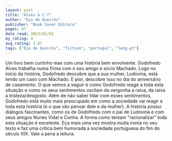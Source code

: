 ```yaml
---
layout: post
title: "Alves & C.ª"
author: "Eça de Queirós"
publisher: "Book Cover Editora"
pages: 87
date_read: 2023/01/02
my_rating: 4
avg_rating: 3.87
tags: ["Eça de Queirós", "fiction", "portugal", "lang-pt"]
---
```


Um livro bem curtinho mas com uma história bem envolvente. Godofredo Alves trabalha numa firma com o seu amigo e sócio Machado. Logo no início da história, Godofredo descobre que a sua mulher, Ludovina, está tendo um caso com Machado. E pior, descobre isso no dia do aniversário de casamento. O que vemos a seguir é como Godofredo reage a toda esta situação e como os seus sentimentos oscilam da vergonha a raiva, da raiva a tristeza/desgosto. Além de não saber lidar com esses sentimentos, Godofredo está muito mais preocupado em como a sociedade vai reagir a toda esta história (e o que vão pensar dele e da mulher). A história possui  diálogos fascinantes, como os de Godofredo com o pai de Ludovina e com seus amigos Nunes Vidal e Cunha. A forma como tentam "racionalizar" toda esta situação é excelente. Eça mais uma vez mostra muita ironia no seu texto e faz uma crítica bem humorada a sociedade portuguesa do fim do século XIX. Vale a pena a leitura.

